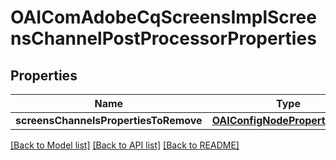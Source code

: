 # OAIComAdobeCqScreensImplScreensChannelPostProcessorProperties

## Properties
Name | Type | Description | Notes
------------ | ------------- | ------------- | -------------
**screensChannelsPropertiesToRemove** | [**OAIConfigNodePropertyArray***](OAIConfigNodePropertyArray.md) |  | [optional] 

[[Back to Model list]](../README.md#documentation-for-models) [[Back to API list]](../README.md#documentation-for-api-endpoints) [[Back to README]](../README.md)


